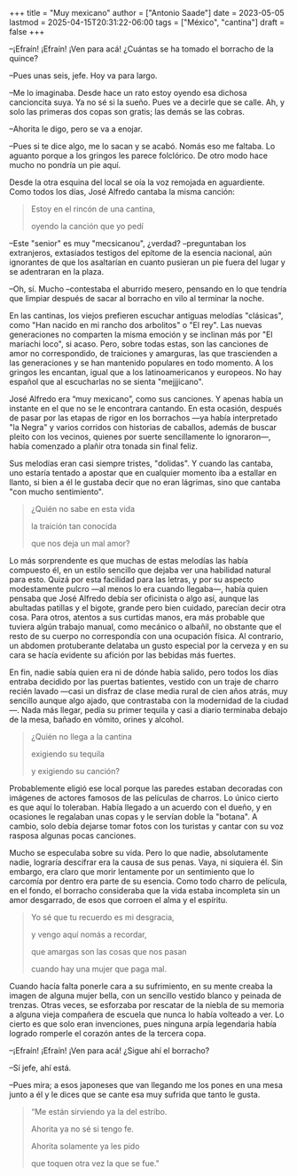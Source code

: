 +++
title = "Muy mexicano"
author = ["Antonio Saade"]
date = 2023-05-05
lastmod = 2025-04-15T20:31:22-06:00
tags = ["México", "cantina"]
draft = false
+++

–¡Efraín! ¡Efraín! ¡Ven para acá! ¿Cuántas se ha tomado el borracho de la quince?

–Pues unas seis, jefe. Hoy va para largo.

–Me lo imaginaba. Desde hace un rato estoy oyendo esa dichosa cancioncita suya. Ya no sé si la sueño. Pues ve a decirle que se calle. Ah, y solo las primeras dos copas son gratis; las demás se las cobras.

–Ahorita le digo, pero se va a enojar.

–Pues si te dice algo, me lo sacan y se acabó. Nomás eso me faltaba. Lo aguanto porque a los gringos les parece folclórico. De otro modo hace mucho no pondría un pie aquí.

Desde la otra esquina del local se oía la voz remojada en aguardiente. Como todos los días, José Alfredo cantaba la misma canción:

> Estoy en el rincón de una cantina,
>
> oyendo la canción que yo pedí

–Este "senior" es muy "mecsicanou", ¿verdad? –preguntaban los extranjeros, extasiados testigos del epítome de la esencia nacional, aún ignorantes de que los asaltarían en cuanto pusieran un pie fuera del lugar y se adentraran en la plaza.

–Oh, sí. Mucho –contestaba el aburrido mesero, pensando en lo que tendría que limpiar después de sacar al borracho en vilo al terminar la noche.

En las cantinas, los viejos prefieren escuchar antiguas melodías "clásicas", como "Han nacido en mi rancho dos arbolitos" o "El rey". Las nuevas generaciones no comparten la misma emoción y se inclinan más por "El mariachi loco", si acaso. Pero, sobre todas estas, son las canciones de amor no correspondido, de traiciones y amarguras, las que trascienden a las generaciones y se han mantenido populares en todo momento. A los gringos les encantan, igual que a los latinoamericanos y europeos. No hay español que al escucharlas no se sienta "mejjjicano".

José Alfredo era “muy mexicano”, como sus canciones. Y apenas había un instante en el que no se le encontrara cantando. En esta ocasión, después de pasar por las etapas de rigor en los borrachos —ya había interpretado "la Negra" y varios corridos con historias de caballos, además de buscar pleito con los vecinos, quienes por suerte sencillamente lo ignoraron—, había comenzado a plañir otra tonada sin final feliz.

Sus melodías eran casi siempre tristes, "dolidas". Y cuando las cantaba, uno estaría tentado a apostar que en cualquier momento iba a estallar en llanto, si bien a él le gustaba decir que no eran lágrimas, sino que cantaba "con mucho sentimiento".

> ¿Quién no sabe en esta vida
>
> la traición tan conocida
>
> que nos deja un mal amor?

Lo más sorprendente es que muchas de estas melodías las había compuesto él, en un estilo sencillo que dejaba ver una habilidad natural para esto. Quizá por esta facilidad para las letras, y por su aspecto modestamente pulcro —al menos lo era cuando llegaba—, había quien pensaba que José Alfredo debía ser oficinista o algo así, aunque las abultadas patillas y el bigote, grande pero bien cuidado, parecían decir otra cosa. Para otros, atentos a sus curtidas manos, era más probable que tuviera algún trabajo manual, como mecánico o albañil, no obstante que el resto de su cuerpo no correspondía con una ocupación física. Al contrario, un abdomen protuberante delataba un gusto especial por la cerveza y en su cara se hacía evidente su afición por las bebidas más fuertes.

En fin, nadie sabía quien era ni de dónde había salido, pero todos los días entraba decidido por las puertas batientes, vestido con un traje de charro recién lavado —casi un disfraz de clase media rural de cien años atrás, muy sencillo aunque algo ajado, que contrastaba con la modernidad de la ciudad—. Nada más llegar, pedía su primer tequila y casi a diario terminaba debajo de la mesa, bañado en vómito, orines y alcohol.

> ¿Quién no llega a la cantina
>
> exigiendo su tequila
>
> y exigiendo su canción?

Probablemente eligió ese local porque las paredes estaban decoradas con imágenes de actores famosos de las películas de charros. Lo único cierto es que aquí lo toleraban. Había llegado a un acuerdo con el dueño, y en ocasiones le regalaban unas copas y le servían doble la "botana". A cambio, solo debía dejarse tomar fotos con los turistas y cantar con su voz rasposa algunas pocas canciones.

Mucho se especulaba sobre su vida. Pero lo que nadie, absolutamente nadie, lograría descifrar era la causa de sus penas. Vaya, ni siquiera él. Sin embargo, era claro que morir lentamente por un sentimiento que lo carcomía por dentro era parte de su esencia. Como todo charro de película, en el fondo, el borracho consideraba que la vida estaba incompleta sin un amor desgarrado, de esos que corroen el alma y el espíritu.

> Yo sé que tu recuerdo es mi desgracia,
>
> y vengo aquí nomás a recordar,
>
> que amargas son las cosas que nos pasan
>
> cuando hay una mujer que paga mal.

Cuando hacía falta ponerle cara a su sufrimiento, en su mente creaba la imagen de alguna mujer bella, con un sencillo vestido blanco y peinada de trenzas. Otras veces, se esforzaba por rescatar de la niebla de su memoria a alguna vieja compañera de escuela que nunca lo había volteado a ver. Lo cierto es que solo eran invenciones, pues ninguna arpía legendaria había logrado romperle el corazón antes de la tercera copa.

–¡Efraín! ¡Efraín! ¡Ven para acá! ¿Sigue ahí el borracho?

–Sí jefe, ahí está.

–Pues mira; a esos japoneses que van llegando me los pones en una mesa junto a él y le dices que se cante esa muy sufrida que tanto le gusta.

> “Me están sirviendo ya la del estribo.
>
> Ahorita ya no sé si tengo fe.
>
> Ahorita solamente ya les pido
>
> que toquen otra vez la que se fue."

